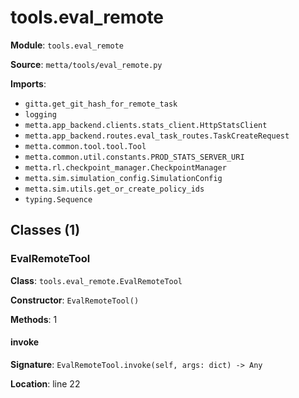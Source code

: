 # tools.eval_remote

**Module**: `tools.eval_remote`

**Source**: `metta/tools/eval_remote.py`

**Imports**:
- `gitta.get_git_hash_for_remote_task`
- `logging`
- `metta.app_backend.clients.stats_client.HttpStatsClient`
- `metta.app_backend.routes.eval_task_routes.TaskCreateRequest`
- `metta.common.tool.tool.Tool`
- `metta.common.util.constants.PROD_STATS_SERVER_URI`
- `metta.rl.checkpoint_manager.CheckpointManager`
- `metta.sim.simulation_config.SimulationConfig`
- `metta.sim.utils.get_or_create_policy_ids`
- `typing.Sequence`

## Classes (1)

### EvalRemoteTool

**Class**: `tools.eval_remote.EvalRemoteTool`

**Constructor**: `EvalRemoteTool()`

**Methods**: 1

#### invoke

**Signature**: `EvalRemoteTool.invoke(self, args: dict) -> Any`

**Location**: line 22


